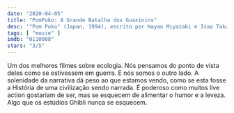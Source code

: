 ```yaml
---
date: "2020-04-05"
title: "PomPoko: A Grande Batalha dos Guaxinins"
desc: '"Pom Poko" (Japan, 1994), escrito por Hayao Miyazaki e Isao Takahata, dirigido por Isao Takahata, com Shinchô Kokontei, Makoto Nonomura e Yuriko Ishida.'
tags: [ "movie" ]
imdb: "0110008"
stars: "3/5"
---
```

Um dos melhores filmes sobre ecologia. Nós pensamos do ponto de vista deles como se estivessem em guerra. E nós somos o outro lado. A solenidade da narrativa dá peso ao que estamos vendo, como se esta fosse a História de uma civilização sendo narrada. É poderoso como muitos live action gostariam de ser, mas se esquecem de alimentar o humor e a leveza. Algo que os estúdios Ghibli nunca se esquecem.
